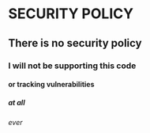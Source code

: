 # SECURITY POLICY

## There is no security policy

### I will not be supporting this code 

#### or tracking vulnerabilities

##### at all

###### ever
